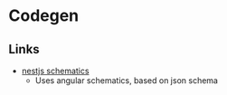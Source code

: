 # Codegen

## Links

- [nestjs schematics](https://github.com/nestjs/schematics)
  - Uses angular schematics, based on json schema
